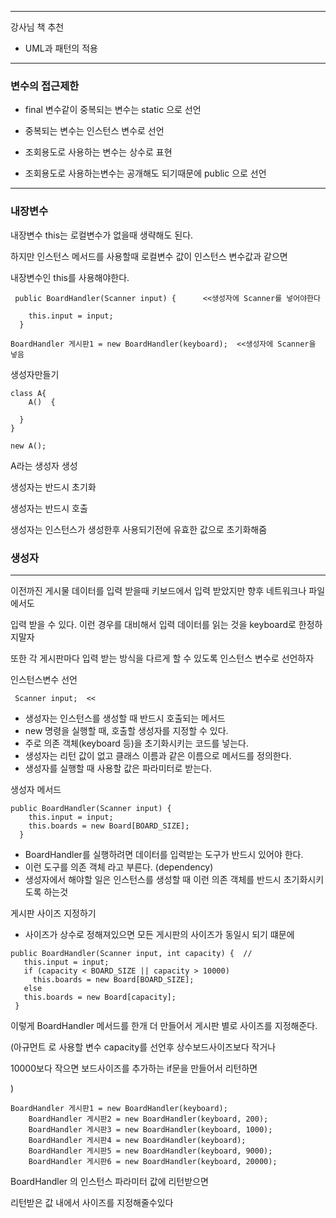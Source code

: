 

---

강사님 책 추천

- UML과 패턴의 적용

---

### 변수의 접근제한

- final 변수같이 중복되는 변수는 static 으로 선언

- 중복되는 변수는 인스턴스 변수로 선언

- 조회용도로 사용하는 변수는 상수로 표현

- 조회용도로 사용하는변수는 공개해도 되기때문에 public 으로 선언

---

### 내장변수

내장변수 this는 로컬변수가 없을때 생략해도 된다.

하지만 인스턴스 메서드를 사용할때 로컬변수 값이 인스턴스 변수값과 같으면

 내장변수인 this를 사용해야한다.





```
 public BoardHandler(Scanner input) {      <<생성자에 Scanner를 넣어야한다      
                                   
    this.input = input;
  }
```

```
BoardHandler 게시판1 = new BoardHandler(keyboard);  <<생성자에 Scanner을 넣음
```





생성자만들기

```
class A{
    A()  {

  }
}

new A();  
```

A라는 생성자 생성 

생성자는 반드시 초기화

생성자는 반드시 호출



생성자는 인스턴스가 생성한후 사용되기전에 유효한 값으로 초기화해줌







### 생성자

---



이전까진 게시물 데이터를 입력 받을때 키보드에서 입력 받았지만 향후 네트워크나 파일에서도

입력 받을 수 있다. 이런 경우를 대비해서 입력 데이터를 읽는 것을 keyboard로 한정하지말자

또한 각 게시판마다 입력 받는 방식을 다르게 할 수 있도록 인스턴스 변수로 선언하자



인스턴스변수 선언

```
 Scanner input;  << 
```



- 생성자는 인스턴스를 생성할 때 반드시 호출되는 메서드
- new 명령을 실행할 때, 호출할 생성자를 지정할 수 있다.
- 주로 의존 객체(keyboard 등)을 초기화시키는 코드를 넣는다.
- 생성자는 리턴 값이 없고 클래스 이름과 같은 이름으로 메서드를 정의한다.
- 생성자를 실행할 때 사용할 값은 파라미터로 받는다.



생성자 메서드

```
public BoardHandler(Scanner input) {              
    this.input = input;
    this.boards = new Board[BOARD_SIZE];
  }
```



- BoardHandler를 실행하려면 데이터를 입력받는 도구가 반드시 있어야 한다.
- 이런 도구를 의존 객체 라고 부른다. (dependency)
- 생성자에서 해야할 일은 인스턴스를 생성할 때 이런 의존 객체를 반드시 초기화시키도록 하는것





게시판 사이즈 지정하기



- 사이즈가 상수로 정해져있으면 모든 게시판의 사이즈가 동일시 되기 떄문에

```
public BoardHandler(Scanner input, int capacity) {  //
   this.input = input;
   if (capacity < BOARD_SIZE || capacity > 10000)
     this.boards = new Board[BOARD_SIZE];
   else
   this.boards = new Board[capacity];
 }
```

이렇게  BoardHandler 메서드를 한개 더 만들어서 게시판 별로 사이즈를 지정해준다.

(아규먼트 로 사용할 변수 capacity를 선언후  상수보드사이즈보다 작거나

10000보다 작으면 보드사이즈를 추가하는 if문을 만들어서 리턴하면

)

```
BoardHandler 게시판1 = new BoardHandler(keyboard);
    BoardHandler 게시판2 = new BoardHandler(keyboard, 200);
    BoardHandler 게시판3 = new BoardHandler(keyboard, 1000);
    BoardHandler 게시판4 = new BoardHandler(keyboard);
    BoardHandler 게시판5 = new BoardHandler(keyboard, 9000);
    BoardHandler 게시판6 = new BoardHandler(keyboard, 20000);
```

BoardHandler 의 인스턴스 파라미터 값에 리턴받으면 

리턴받은 값 내에서 사이즈를 지정해줄수있다